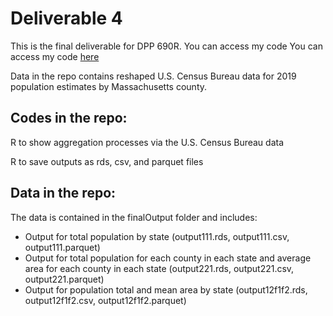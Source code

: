 # Deliverable 4
This is the final deliverable for DPP 690R. You can access my code You can access my code [here](https://data-pre-processing.github.io/Deliverable4/)

Data in the repo contains reshaped U.S. Census Bureau data for 2019 population estimates by Massachusetts county.

## Codes in the repo:
R to show aggregation processes via the U.S. Census Bureau data

R to save outputs as rds, csv, and parquet files

## Data in the repo:
The data is contained in the finalOutput folder and includes:
*  Output for total population by state (output111.rds, output111.csv, output111.parquet)
*  Output for total population for each county in each state and average area for each county in each state (output221.rds, output221.csv, output221.parquet)
*  Output for population total and mean area by state (output12f1f2.rds, output12f1f2.csv, output12f1f2.parquet)
